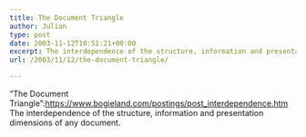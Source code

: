 ```yaml
---
title: The Document Triangle
author: Julian
type: post
date: 2003-11-12T10:51:21+00:00
excerpt: The interdependence of the structure, information and presentation dimensions
url: /2003/11/12/the-document-triangle/

---
```

&#8220;The Document Triangle&#8221;:https://www.bogieland.com/postings/post_interdependence.htm The interdependence of the structure, information and presentation dimensions of any document.